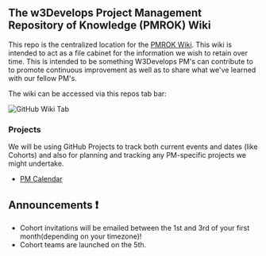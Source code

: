 ## The w3Develops Project Management Repository of Knowledge (PMROK) Wiki 

This repo is the centralized location for the [PMROK Wiki](https://github.com/w3develops/pmrok/wiki). This wiki is intended to act as a file cabinet for the
information we wish to retain over time. This is intended to be something
W3Develops PM's can contribute to to promote continuous improvement as well as to
share what we've learned with our fellow PM's.

The wiki can be accessed via this repos tab bar:

![GitHub Wiki Tab](https://github.com/w3develops/pmrok/wiki)

### Projects

We will be using GitHub Projects to track both current events and dates (like
Cohorts) and also for planning and tracking any PM-specific projects we might
undertake. 

- [PM Calendar](https://github.com/w3develops/pmrok/projects)


## Announcements :exclamation:

- Cohort invitations will be emailed between the 1st and 3rd of your first month(depending on your timezone)! 
- Cohort teams are launched on the 5th.
